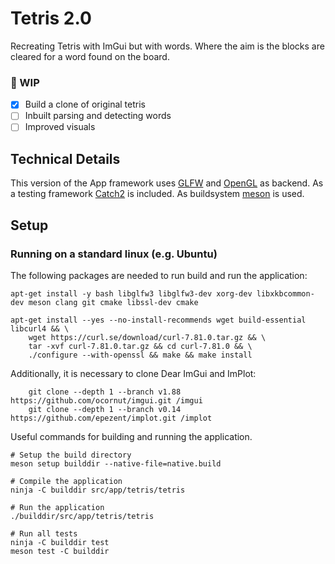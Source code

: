 # Tetris 2.0 
Recreating Tetris with ImGui but with words. Where the aim is the blocks are cleared for a word found on the board.

 ### 🚧 WIP

 - [x] Build a clone of original tetris
 - [ ] Inbuilt parsing and detecting words
 - [ ] Improved visuals

## Technical Details
This version of the App framework uses [GLFW](https://www.glfw.org/) and [OpenGL](https://www.opengl.org/) as backend.
As a testing framework [Catch2](https://github.com/catchorg/Catch2) is included.
As buildsystem [meson](https://mesonbuild.com) is used.

## Setup
### Running on a standard linux (e.g. Ubuntu)
The following packages are needed to run build and run the application:
```
apt-get install -y bash libglfw3 libglfw3-dev xorg-dev libxkbcommon-dev meson clang git cmake libssl-dev cmake

apt-get install --yes --no-install-recommends wget build-essential libcurl4 && \
    wget https://curl.se/download/curl-7.81.0.tar.gz && \
    tar -xvf curl-7.81.0.tar.gz && cd curl-7.81.0 && \
    ./configure --with-openssl && make && make install
```
Additionally, it is necessary to clone Dear ImGui and ImPlot:
```
    git clone --depth 1 --branch v1.88 https://github.com/ocornut/imgui.git /imgui
    git clone --depth 1 --branch v0.14 https://github.com/epezent/implot.git /implot
```

Useful commands for building and running the application.

```
# Setup the build directory
meson setup builddir --native-file=native.build

# Compile the application
ninja -C builddir src/app/tetris/tetris

# Run the application
./builddir/src/app/tetris/tetris

# Run all tests
ninja -C builddir test
meson test -C builddir

```



